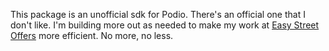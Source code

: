 This package is an unofficial sdk for Podio. There's an official one that I don't like. I'm building more out as needed to make my work at [Easy Street Offers](https://easystreetoffers.com) more efficient. No more, no less.
